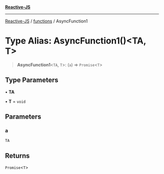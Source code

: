 [**Reactive-JS**](../../README.md)

***

[Reactive-JS](../../README.md) / [functions](../README.md) / AsyncFunction1

# Type Alias: AsyncFunction1()\<TA, T\>

> **AsyncFunction1**\<`TA`, `T`\>: (`a`) => `Promise`\<`T`\>

## Type Parameters

• **TA**

• **T** = `void`

## Parameters

### a

`TA`

## Returns

`Promise`\<`T`\>
